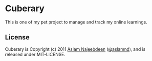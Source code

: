 # Cuberary

This is one of my pet project to manage and track my online learnings.


## License

Cuberary is Copyright (c) 2011 [Aslam Najeebdeen](http://aslamnajeebdeen.com) ([@aslamnd](http://twitter.com/aslamnd)), and is released under MIT-LICENSE.
